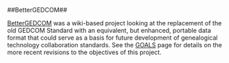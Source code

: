 ##BetterGEDCOM##

[BetterGEDCOM](http://bettergedcom.wikispaces.com/home) was a wiki-based project looking at the replacement of the old GEDCOM Standard with an equivalent, but enhanced, portable data format that could serve as a basis for future development of genealogical technology collaboration standards. See the [GOALS](http://bettergedcom.wikispaces.com/GOALS) page for details on the more recent revisions to the objectives of this project.
